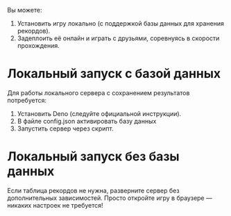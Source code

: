 Вы можете:
1. Установить игру локально (с поддержкой базы данных для хранения рекордов).
2. Задеплоить её онлайн и играть с друзьями, соревнуясь в скорости прохождения.

# Локальный запуск с базой данных

Для работы локального сервера с сохранением результатов потребуется:
1. Установить Deno (следуйте официальной инструкции).
2. В файле config.json активировать базу данных
3. Запустить сервер через скрипт.

# Локальный запуск без базы данных

Если таблица рекордов не нужна, разверните сервер без дополнительных зависимостей. Просто откройте игру в браузере — никаких настроек не требуется!
